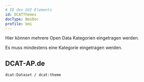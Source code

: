 ```yaml
---
# ID des GUI Elements
id: DCATThemes
docType: BmiDoc
profile: bmi
---
```


Hier können mehrere Open Data Kategorien eingetragen werden.

Es muss mindestens eine Kategorie eingetragen werden.

## DCAT-AP.de
`dcat:Dataset / dcat:theme`
